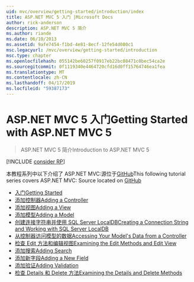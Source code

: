 ```yaml
---
uid: mvc/overview/getting-started/introduction/index
title: ASP.NET MVC 5 入门 |Microsoft Docs
author: rick-anderson
description: ASP.NET MVC 5 简介
ms.author: riande
ms.date: 06/10/2013
ms.assetid: 9afe7454-f1bd-4e81-8ecf-12fe54d080c1
msc.legacyurl: /mvc/overview/getting-started/introduction
msc.type: chapter
ms.openlocfilehash: 055142be60257f0917eb22bc08471c0bec54ca2e
ms.sourcegitcommit: 0f1119340e4464720cfd16d0ff15764746ea1fea
ms.translationtype: MT
ms.contentlocale: zh-CN
ms.lasthandoff: 04/17/2019
ms.locfileid: "59387173"
---
```

# <a name="getting-started-with-aspnet-mvc-5"></a><span data-ttu-id="49cb2-103">ASP.NET MVC 5 入门</span><span class="sxs-lookup"><span data-stu-id="49cb2-103">Getting Started with ASP.NET MVC 5</span></span>

> <span data-ttu-id="49cb2-104">ASP.NET MVC 5 简介</span><span class="sxs-lookup"><span data-stu-id="49cb2-104">Introduction to ASP.NET MVC 5</span></span>

[!INCLUDE [consider RP](../../../../includes/razor.md)]

<span data-ttu-id="49cb2-105">本教程系列中以下介绍了 ASP.NET MVC:源位于[GitHub](https://github.com/aspnet/AspNetDocs/tree/master/aspnet/mvc/overview/getting-started/introduction/sample/MvcMovie/MvcMovie)</span><span class="sxs-lookup"><span data-stu-id="49cb2-105">This following tutorial series covers ASP.NET MVC: Source located on [GitHub](https://github.com/aspnet/AspNetDocs/tree/master/aspnet/mvc/overview/getting-started/introduction/sample/MvcMovie/MvcMovie)</span></span>

- [<span data-ttu-id="49cb2-106">入门</span><span class="sxs-lookup"><span data-stu-id="49cb2-106">Getting Started</span></span>](getting-started.md)
- [<span data-ttu-id="49cb2-107">添加控制器</span><span class="sxs-lookup"><span data-stu-id="49cb2-107">Adding a Controller</span></span>](adding-a-controller.md)
- [<span data-ttu-id="49cb2-108">添加视图</span><span class="sxs-lookup"><span data-stu-id="49cb2-108">Adding a View</span></span>](adding-a-view.md)
- [<span data-ttu-id="49cb2-109">添加模型</span><span class="sxs-lookup"><span data-stu-id="49cb2-109">Adding a Model</span></span>](adding-a-model.md)
- [<span data-ttu-id="49cb2-110">创建连接字符串并使用 SQL Server LocalDB</span><span class="sxs-lookup"><span data-stu-id="49cb2-110">Creating a Connection String and Working with SQL Server LocalDB</span></span>](creating-a-connection-string.md)
- [<span data-ttu-id="49cb2-111">从控制器访问模型的数据</span><span class="sxs-lookup"><span data-stu-id="49cb2-111">Accessing Your Model's Data from a Controller</span></span>](accessing-your-models-data-from-a-controller.md)
- [<span data-ttu-id="49cb2-112">检查 Edit 方法和编辑视图</span><span class="sxs-lookup"><span data-stu-id="49cb2-112">Examining the Edit Methods and Edit View</span></span>](examining-the-edit-methods-and-edit-view.md)
- [<span data-ttu-id="49cb2-113">添加搜索</span><span class="sxs-lookup"><span data-stu-id="49cb2-113">Adding Search</span></span>](adding-search.md)
- [<span data-ttu-id="49cb2-114">添加新字段</span><span class="sxs-lookup"><span data-stu-id="49cb2-114">Adding a New Field</span></span>](adding-a-new-field.md)
- [<span data-ttu-id="49cb2-115">添加验证</span><span class="sxs-lookup"><span data-stu-id="49cb2-115">Adding Validation</span></span>](adding-validation.md)
- [<span data-ttu-id="49cb2-116">检查 Details 和 Delete 方法</span><span class="sxs-lookup"><span data-stu-id="49cb2-116">Examining the Details and Delete Methods</span></span>](examining-the-details-and-delete-methods.md)
